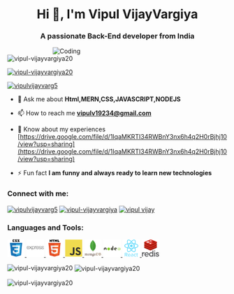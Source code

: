 
<h1 align="center">Hi 👋, I'm Vipul VijayVargiya</h1>
<h3 align="center">A passionate Back-End developer from India</h3>
<img align="right" alt="Coding" width="400" src="https://cdn.dribbble.com/users/1162077/screenshots/3848914/programmer.gif">

<p align="left"> <img src="https://komarev.com/ghpvc/?username=vipul-vijayvargiya20&label=Profile%20views&color=0e75b6&style=flat" alt="vipul-vijayvargiya20" /> </p>

<p align="left"> <a href="https://github.com/ryo-ma/github-profile-trophy"><img src="https://github-profile-trophy.vercel.app/?username=vipul-vijayvargiya20" alt="vipul-vijayvargiya20" /></a> </p>

<p align="left"> <a href="https://twitter.com/vipulvijayvarg5" target="blank"><img src="https://img.shields.io/twitter/follow/vipulvijayvarg5?logo=twitter&style=for-the-badge" alt="vipulvijayvarg5" /></a> </p>

- 💬 Ask me about **Html,MERN,CSS,JAVASCRIPT,NODEJS**

- 📫 How to reach me **vipulv19234@gmail.com**

- 📄 Know about my experiences [https://drive.google.com/file/d/1IqaMKRTI34RWBnY3nx6h4q2H0rBjhj10/view?usp=sharing](https://drive.google.com/file/d/1IqaMKRTI34RWBnY3nx6h4q2H0rBjhj10/view?usp=sharing)

- ⚡ Fun fact **I am funny and always ready to learn new technologies**

<h3 align="left">Connect with me:</h3>
<p align="left">
<a href="https://twitter.com/vipulvijayvarg5" target="blank"><img align="center" src="https://raw.githubusercontent.com/rahuldkjain/github-profile-readme-generator/master/src/images/icons/Social/twitter.svg" alt="vipulvijayvarg5" height="30" width="40" /></a>
<a href="https://linkedin.com/in/vipul-vijayvargiya" target="blank"><img align="center" src="https://raw.githubusercontent.com/rahuldkjain/github-profile-readme-generator/master/src/images/icons/Social/linked-in-alt.svg" alt="vipul-vijayvargiya" height="30" width="40" /></a>
<a href="https://fb.com/vipul vijay" target="blank"><img align="center" src="https://raw.githubusercontent.com/rahuldkjain/github-profile-readme-generator/master/src/images/icons/Social/facebook.svg" alt="vipul vijay" height="30" width="40" /></a>
</p>

<h3 align="left">Languages and Tools:</h3>
<p align="left"> <a href="https://www.w3schools.com/css/" target="_blank" rel="noreferrer"> <img src="https://raw.githubusercontent.com/devicons/devicon/master/icons/css3/css3-original-wordmark.svg" alt="css3" width="40" height="40"/> </a> <a href="https://expressjs.com" target="_blank" rel="noreferrer"> <img src="https://raw.githubusercontent.com/devicons/devicon/master/icons/express/express-original-wordmark.svg" alt="express" width="40" height="40"/> </a> <a href="https://www.w3.org/html/" target="_blank" rel="noreferrer"> <img src="https://raw.githubusercontent.com/devicons/devicon/master/icons/html5/html5-original-wordmark.svg" alt="html5" width="40" height="40"/> </a> <a href="https://developer.mozilla.org/en-US/docs/Web/JavaScript" target="_blank" rel="noreferrer"> <img src="https://raw.githubusercontent.com/devicons/devicon/master/icons/javascript/javascript-original.svg" alt="javascript" width="40" height="40"/> </a> <a href="https://www.mongodb.com/" target="_blank" rel="noreferrer"> <img src="https://raw.githubusercontent.com/devicons/devicon/master/icons/mongodb/mongodb-original-wordmark.svg" alt="mongodb" width="40" height="40"/> </a> <a href="https://nodejs.org" target="_blank" rel="noreferrer"> <img src="https://raw.githubusercontent.com/devicons/devicon/master/icons/nodejs/nodejs-original-wordmark.svg" alt="nodejs" width="40" height="40"/> </a> <a href="https://reactjs.org/" target="_blank" rel="noreferrer"> <img src="https://raw.githubusercontent.com/devicons/devicon/master/icons/react/react-original-wordmark.svg" alt="react" width="40" height="40"/> </a> <a href="https://redis.io" target="_blank" rel="noreferrer"> <img src="https://raw.githubusercontent.com/devicons/devicon/master/icons/redis/redis-original-wordmark.svg" alt="redis" width="40" height="40"/> </a> </p>

<p><img align="left" src="https://github-readme-stats.vercel.app/api/top-langs?username=vipul-vijayvargiya20&show_icons=true&locale=en&layout=compact" alt="vipul-vijayvargiya20" /></p>

<p>&nbsp;<img align="center" src="https://github-readme-stats.vercel.app/api?username=vipul-vijayvargiya20&show_icons=true&locale=en" alt="vipul-vijayvargiya20" /></p>

<p><img align="center" src="https://github-readme-streak-stats.herokuapp.com/?user=vipul-vijayvargiya20&" alt="vipul-vijayvargiya20" /></p>
